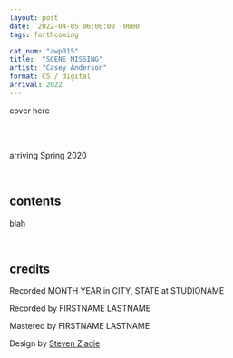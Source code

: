 ```yaml
---
layout: post
date:  2022-04-05 06:00:00 -0600
tags: forthcoming

cat_num: "awp015"
title:  "SCENE MISSING"
artist: "Casey Anderson"
format: CS / digital
arrival: 2022
---
```


cover here

<br/>

<br/>arriving Spring 2020

<br/>

## contents

blah

<br/>

## credits

Recorded MONTH YEAR in CITY, STATE at STUDIONAME

Recorded by FIRSTNAME LASTNAME

Mastered by FIRSTNAME LASTNAME

Design by [Steven Ziadie](http://s-ziadie.com/)
